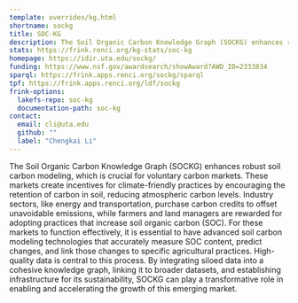 ```yaml
---
template: overrides/kg.html
shortname: sockg
title: SOC-KG
description: The Soil Organic Carbon Knowledge Graph (SOCKG) enhances robust soil carbon modeling, which is crucial for voluntary carbon markets. 
stats: https://frink.renci.org/kg-stats/soc-kg
homepage: https://idir.uta.edu/sockg/
funding: https://www.nsf.gov/awardsearch/showAward?AWD_ID=2333834
sparql: https://frink.apps.renci.org/sockg/sparql
tpf: https://frink.apps.renci.org/ldf/sockg
frink-options:
  lakefs-repo: soc-kg
  documentation-path: soc-kg
contact:
  email: cli@uta.edu
  github: ""
  label: "Chengkai Li"
---
```

The Soil Organic Carbon Knowledge Graph (SOCKG) enhances robust soil carbon modeling, which is crucial for voluntary carbon markets. These markets create incentives for climate-friendly practices by encouraging the retention of carbon in soil, reducing atmospheric carbon levels. Industry sectors, like energy and transportation, purchase carbon credits to offset unavoidable emissions, while farmers and land managers are rewarded for adopting practices that increase soil organic carbon (SOC). For these markets to function effectively, it is essential to have advanced soil carbon modeling technologies that accurately measure SOC content, predict changes, and link those changes to specific agricultural practices. High-quality data is central to this process. By integrating siloed data into a cohesive knowledge graph, linking it to broader datasets, and establishing infrastructure for its sustainability, SOCKG can play a transformative role in enabling and accelerating the growth of this emerging market.

